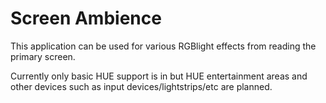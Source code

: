 # Screen Ambience
This application can be used for various RGBlight effects from reading the primary screen.

Currently only basic HUE support is in but HUE entertainment areas and other devices such as input devices/lightstrips/etc are planned.